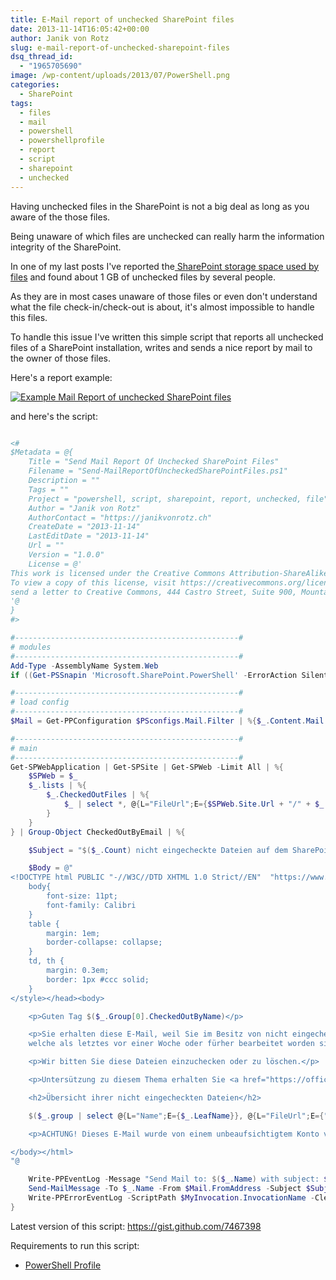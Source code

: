 ```yaml
---
title: E-Mail report of unchecked SharePoint files
date: 2013-11-14T16:05:42+00:00
author: Janik von Rotz
slug: e-mail-report-of-unchecked-sharepoint-files
dsq_thread_id:
  - "1965705690"
image: /wp-content/uploads/2013/07/PowerShell.png
categories:
  - SharePoint
tags:
  - files
  - mail
  - powershell
  - powershellprofile
  - report
  - script
  - sharepoint
  - unchecked
---
```

Having unchecked files in the SharePoint is not a big deal as long as you aware of the those files.

Being unaware of which files are unchecked can really harm the information integrity of the SharePoint.

In one of my last posts I've reported the<a title="SharePoint File Reporting Done Right" href="https://janikvonrotz.ch/2013/10/10/sharepoint-file-reporting-done-right/" target="_blank"> SharePoint storage space used by files</a> and found about 1 GB of unchecked files by several people.

As they are in most cases unaware of those files or even don't understand what the file check-in/check-out is about, it's almost impossible to handle this files.

<!--more-->

To handle this issue I've written this simple script that reports all unchecked files of a SharePoint installation, writes and sends a nice report by mail to the owner of those files.

Here's a report example:

[![Example Mail Report of unchecked SharePoint files](/wp-content/uploads/2013/11/Example-Mail-Report-of-unchecked-SharePoint-files.png)](/wp-content/uploads/2013/11/Example-Mail-Report-of-unchecked-SharePoint-files.png)

and here's the script:

```powershell

<#
$Metadata = @{
	Title = "Send Mail Report Of Unchecked SharePoint Files"
	Filename = "Send-MailReportOfUncheckedSharePointFiles.ps1"
	Description = ""
	Tags = ""
	Project = "powershell, script, sharepoint, report, unchecked, file"
	Author = "Janik von Rotz"
	AuthorContact = "https://janikvonrotz.ch"
	CreateDate = "2013-11-14"
	LastEditDate = "2013-11-14"
	Url = ""
	Version = "1.0.0"
	License = @'
This work is licensed under the Creative Commons Attribution-ShareAlike 3.0 Switzerland License.
To view a copy of this license, visit https://creativecommons.org/licenses/by-sa/3.0/ch/ or
send a letter to Creative Commons, 444 Castro Street, Suite 900, Mountain View, California, 94041, USA.
'@
}
#>

#--------------------------------------------------#
# modules
#--------------------------------------------------#
Add-Type -AssemblyName System.Web
if ((Get-PSSnapin 'Microsoft.SharePoint.PowerShell' -ErrorAction SilentlyContinue) -eq $null){Add-PSSnapin 'Microsoft.SharePoint.PowerShell'}

#--------------------------------------------------#
# load config
#--------------------------------------------------#
$Mail = Get-PPConfiguration $PSconfigs.Mail.Filter | %{$_.Content.Mail | where{$_.Name -eq "Report Checked Out SharePoint Files"}} | select -first 1

#--------------------------------------------------#
# main
#--------------------------------------------------#
Get-SPWebApplication | Get-SPSite | Get-SPWeb -Limit All | %{
    $SPWeb = $_
    $_.lists | %{
        $_.CheckedOutFiles | %{
            $_ | select *, @{L="FileUrl";E={$SPWeb.Site.Url + "/" + $_.Url}}, @{L="SiteUrl";E={($SPWeb.Site.Url + "/" + $_.Url) -replace "[^/]+$",""}}
        }
    }
} | Group-Object CheckedOutByEmail | %{

    $Subject = "$($_.Count) nicht eingecheckte Dateien auf dem SharePoint"

    $Body = @"
<!DOCTYPE html PUBLIC "-//W3C//DTD XHTML 1.0 Strict//EN"  "https://www.w3.org/TR/xhtml1/DTD/xhtml1-strict.dtd"> <html xmlns="https://www.w3.org/1999/xhtml"> <head> <style>
    body{
        font-size: 11pt;
        font-family: Calibri
    }
    table {
        margin: 1em;
        border-collapse: collapse;
    }
    td, th {
        margin: 0.3em;
        border: 1px #ccc solid;
    }
</style></head><body>

    <p>Guten Tag $($_.Group[0].CheckedOutByName)</p>

    <p>Sie erhalten diese E-Mail, weil Sie im Besitz von nicht eingecheckten Dateien sind,</br>
    welche als letztes vor einer Woche oder fürher bearbeitet worden sind.</p>

    <p>Wir bitten Sie diese Dateien einzuchecken oder zu löschen.</p>

    <p>Untersützung zu diesem Thema erhalten Sie <a href="https://office.microsoft.com/de-ch/sharepoint-workspace-help/auschecken-und-einchecken-von-dokumenten-in-ein-dateitool-HA010356922.aspx">hier</a>.</p>

    <h2>Übersicht ihrer nicht eingecheckten Dateien</h2>

    $($_.group | select @{L="Name";E={$_.LeafName}}, @{L="FileUrl";E={"<a href='$($_.FileUrl)'>$($_.FileUrl)</a>"}}, @{L="SiteUrl";E={"<a href='$($_.SiteUrl)'>$($_.SiteUrl)</a>"}}, TimeLastModified, @{L="Size";E={Format-FileSize $_.Length}} | where{$_.TimeLastModified -lt $(Get-Date).AddDays(-7)} | ConvertTo-Html -Fragment)

    <p>ACHTUNG! Dieses E-Mail wurde von einem unbeaufsichtigtem Konto verschickt, Antworten an den Sender dieser E-Mail werden nicht bearbeitet.</p>

</body></html>
"@

    Write-PPEventLog -Message "Send Mail to: $($_.Name) with subject: $Subject" -Source "Send Mail Report Of Unchecked SharePoint Files" -WriteMessage
    Send-MailMessage -To $_.Name -From $Mail.FromAddress -Subject $Subject -Body ([System.Web.HttpUtility]::HtmlDecode($Body)) -SmtpServer $Mail.OutSmtpServer -BodyAsHtml -Priority High -Encoding ([System.Text.Encoding]::UTF8)
    Write-PPErrorEventLog -ScriptPath $MyInvocation.InvocationName -ClearErrorVariable
}
```

Latest version of this script: <a href="https://gist.github.com/7467398" target="_blank">https://gist.github.com/7467398</a>

Requirements to run this script:

<ul>
    <li><a href="https://github.com/janikvonrotz/PowerShell-Profile" target="_blank">PowerShell Profile</a></li>
</ul>